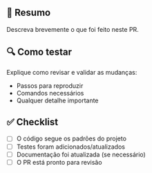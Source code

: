 ## 📌 Resumo
Descreva brevemente o que foi feito neste PR.

## 🔍 Como testar
Explique como revisar e validar as mudanças:
- Passos para reproduzir
- Comandos necessários
- Qualquer detalhe importante

## ✅ Checklist
- [ ] O código segue os padrões do projeto
- [ ] Testes foram adicionados/atualizados
- [ ] Documentação foi atualizada (se necessário)
- [ ] O PR está pronto para revisão
